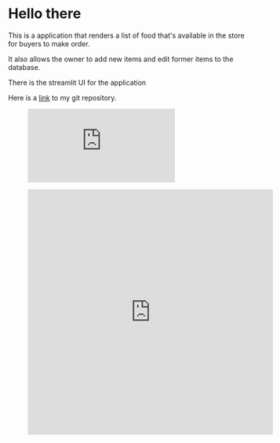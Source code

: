 <h1>Hello there</h1>
<body>
                               
<p>This is a application that renders a list of food that's available in the store for buyers to make order.</p> 
<p>It also allows the owner to add new items and edit former items to the database.</p>
<p>There is the streamlit UI for the application</p>
<p>Here is a <a href='https://github.com/casdore/streamlit---fastapi---confectionery-application'>link</a> to my git repository.</p>

  
<figure class="video_container">
  <iframe src="https://drive.google.com/file/d/0B6m34D8cFdpMZndKTlBRU0tmczg/preview" frameborder="0" allowfullscreen="true"> </iframe>
</figure>

<p>
<figure class="video_container">
  <iframe width="500" height="500" src="https://drive.google.com/file/d/1X9Pj2tmjvmlNbgYq5BF-vWlQExtJUH06/preview" frameborder="0" allowfullscreen="true"> </iframe>
</figure>

</body>
